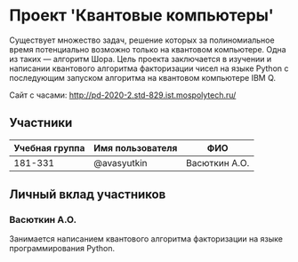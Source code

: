 # Проект 'Квантовые компьютеры'

Существует множество задач, решение которых за полиномиальное время потенциально возможно только на квантовом компьютере. Одна из таких — алгоритм Шора. Цель проекта заключается в изучении и написании квантового алгоритма факторизации чисел на языке Python с последующим запуском алгоритма на квантовом компьютере IBM Q.

Сайт с часами: http://pd-2020-2.std-829.ist.mospolytech.ru/

## Участники

| Учебная группа | Имя пользователя | ФИО                      |
|----------------|------------------|--------------------------|
| 181-331        | @avasyutkin      | Васюткин А.О.            |

## Личный вклад участников

### Васюткин А.О.

Занимается написанием квантового алгоритма факторизации на языке программирования Python.
